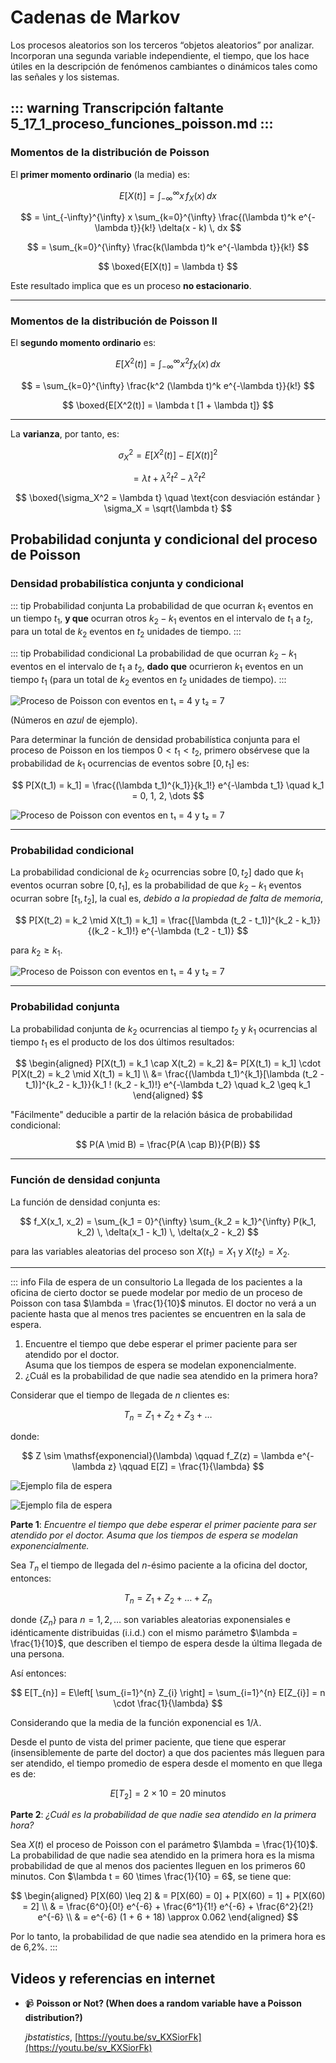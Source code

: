 # Cadenas de Markov
Los procesos aleatorios son los terceros “objetos aleatorios” por analizar. Incorporan una segunda variable independiente, el tiempo, que los hace útiles en la descripción de fenómenos cambiantes o dinámicos tales como las señales y los sistemas.

::: warning
Transcripción faltante 5_17_1_proceso_funciones_poisson.md
:::
---

### Momentos de la distribución de Poisson

El **primer momento ordinario** (la media) es:

$$
E[X(t)] = \int_{-\infty}^{\infty} x \, f_{X}(x) \, dx
$$

$$
= \int_{-\infty}^{\infty} x \sum_{k=0}^{\infty} \frac{(\lambda t)^k e^{-\lambda t}}{k!} \delta(x - k) \, dx
$$

$$
= \sum_{k=0}^{\infty} \frac{k(\lambda t)^k e^{-\lambda t}}{k!}
$$

$$
\boxed{E[X(t)] = \lambda t}
$$

Este resultado implica que es un proceso **no estacionario**.

---
### Momentos de la distribución de Poisson II

El **segundo momento ordinario** es:

$$
E[X^2(t)] = \int_{-\infty}^{\infty} x^2 f_{X}(x) \, dx
$$

$$
= \sum_{k=0}^{\infty} \frac{k^2 (\lambda t)^k e^{-\lambda t}}{k!}
$$

$$
\boxed{E[X^2(t)] = \lambda t [1 + \lambda t]}
$$

---

La **varianza**, por tanto, es:

$$
\sigma_X^2 = E[X^2(t)] - E[X(t)]^2
$$

$$
= \lambda t + \lambda^2 t^2 - \lambda^2 t^2
$$

$$
\boxed{\sigma_X^2 = \lambda t}
\quad \text{con desviación estándar } \sigma_X = \sqrt{\lambda t}
$$

## Probabilidad conjunta y condicional del proceso de Poisson

### Densidad probabilística conjunta y condicional 

::: tip Probabilidad conjunta
La probabilidad de que ocurran $k_1$ eventos en un tiempo $t_1$, **y que** ocurran otros $k_2 - k_1$ eventos en el intervalo de $t_1$ a $t_2$, para un total de $k_2$ eventos en $t_2$ unidades de tiempo.
:::

::: tip Probabilidad condicional
La probabilidad de que ocurran $k_2 - k_1$ eventos en el intervalo de $t_1$ a $t_2$, **dado que** ocurrieron $k_1$ eventos en un tiempo $t_1$ (para un total de $k_2$ eventos en $t_2$ unidades de tiempo).
:::

![Proceso de Poisson con eventos en t₁ = 4 y t₂ = 7](/img/5.17.proba.svg)


(Números en _azul_ de ejemplo).


Para determinar la función de densidad probabilística conjunta para el proceso de Poisson en los tiempos $0 < t_1 < t_2$, primero obsérvese que la probabilidad de $k_1$ ocurrencias de eventos sobre $[0, t_1]$ es:

$$
P[X(t_1) = k_1] = \frac{(\lambda t_1)^{k_1}}{k_1!} e^{-\lambda t_1} \quad k_1 = 0, 1, 2, \dots
$$

![Proceso de Poisson con eventos en t₁ = 4 y t₂ = 7](/img/5.17.proba.svg)

---
### Probabilidad condicional 

La probabilidad condicional de $k_2$ ocurrencias sobre $[0,t_2]$ dado que $k_1$ eventos ocurran sobre $[0,t_1]$, es la probabilidad de que $k_2 - k_1$ eventos ocurran sobre $[t_1,t_2]$, la cual es, *debido a la propiedad de falta de memoria*,

$$
P[X(t_2) = k_2 \mid X(t_1) = k_1] = \frac{[\lambda (t_2 - t_1)]^{k_2 - k_1}}{(k_2 - k_1)!} e^{-\lambda (t_2 - t_1)}
$$

para $k_2 \geq k_1$.

![Proceso de Poisson con eventos en t₁ = 4 y t₂ = 7](/img/5.17.proba.svg)

---

### Probabilidad conjunta

La probabilidad conjunta de $k_2$ ocurrencias al tiempo $t_2$ y $k_1$ ocurrencias al tiempo $t_1$ es el producto de los dos últimos resultados:

$$
\begin{aligned}
 P[X(t_1) = k_1 \cap X(t_2) = k_2] &= P[X(t_1) = k_1] \cdot P[X(t_2) = k_2 \mid X(t_1) = k_1] \\
 &= \frac{(\lambda t_1)^{k_1}[\lambda (t_2 - t_1)]^{k_2 - k_1}}{k_1 ! (k_2 - k_1)!} e^{-\lambda t_2} \quad k_2 \geq k_1
\end{aligned}
$$

"Fácilmente" deducible a partir de la relación básica de probabilidad condicional:

$$
P(A \mid B) = \frac{P(A \cap B)}{P(B)}
$$


---

### Función de densidad conjunta

La función de densidad conjunta es:

$$
f_X(x_1, x_2) = \sum_{k_1 = 0}^{\infty} \sum_{k_2 = k_1}^{\infty} P(k_1, k_2) \, \delta(x_1 - k_1) \, \delta(x_2 - k_2)
$$

para las variables aleatorias del proceso son $X(t_1) = X_1$ y $X(t_2) = X_2$.

---

::: info Fila de espera de un consultorio
La llegada de los pacientes a la oficina de cierto doctor se puede modelar por medio de un proceso de Poisson con tasa $\lambda = \frac{1}{10}$ minutos. El doctor no verá a un paciente hasta que al menos tres pacientes se encuentren en la sala de espera.

1. Encuentre el tiempo que debe esperar el primer paciente para ser atendido por el doctor.  
Asuma que los tiempos de espera se modelan exponencialmente.
2. ¿Cuál es la probabilidad de que nadie sea atendido en la primera hora? 

Considerar que el tiempo de llegada de $n$ clientes es:

$$
T_n = Z_1 + Z_2 + Z_3 + \ldots
$$

donde:

$$
Z \sim \mathsf{exponencial}(\lambda) \qquad 
f_Z(z) = \lambda e^{-\lambda z} \qquad 
E[Z] = \frac{1}{\lambda}
$$

![Ejemplo fila de espera](/img/5.17.2.svg)

![Ejemplo fila de espera](/img/5.17.3.svg)


**Parte 1**: *Encuentre el tiempo que debe esperar el primer paciente para ser atendido por el doctor. Asuma que los tiempos de espera se modelan exponencialmente.*

Sea $T_{n}$ el tiempo de llegada del $n$-ésimo paciente a la oficina del doctor, entonces:

$$
T_{n} = Z_{1} + Z_{2} + \dots + Z_{n}
$$

donde $\{Z_{n}\}$ para $n = 1, 2, \dots$ son variables aleatorias exponensiales  e idénticamente distribuidas (i.i.d.) con el mismo parámetro $\lambda = \frac{1}{10}$, que describen el tiempo de espera desde la última llegada de una persona.

Así entonces:

$$
E[T_{n}] = E\left[ \sum_{i=1}^{n} Z_{i} \right] = \sum_{i=1}^{n} E[Z_{i}] = n \cdot \frac{1}{\lambda}
$$

Considerando que la media de la función exponencial es $1/\lambda$.

Desde el punto de vista del primer paciente, que tiene que esperar (insensiblemente de parte del doctor) a que dos pacientes más lleguen para ser atendido, el tiempo promedio de espera desde el momento en que llega es de:

$$
E[T_2] = 2 \times 10 = 20 \text{ minutos}
$$

**Parte 2**: _¿Cuál es la probabilidad de que nadie sea atendido en la primera hora?_

Sea $X(t)$ el proceso de Poisson con el parámetro $\lambda = \frac{1}{10}$. La probabilidad de que nadie sea atendido en la primera hora es la misma probabilidad de que al menos dos pacientes lleguen en los primeros 60 minutos. Con $\lambda t = 60 \times \frac{1}{10} = 6$, se tiene que:

$$
\begin{aligned}
P[X(60) \leq 2] & = P[X(60) = 0] + P[X(60) = 1] + P[X(60) = 2] \\
& = \frac{6^0}{0!} e^{-6} + \frac{6^1}{1!} e^{-6} + \frac{6^2}{2!} e^{-6} \\
& = e^{-6} (1 + 6 + 18) \approx 0.062
\end{aligned}
$$

Por lo tanto, la probabilidad de que nadie sea atendido en la primera hora es de 6,2%.
:::

## Videos y referencias en internet

- :video_camera: **Poisson or Not? (When does a random variable have a Poisson distribution?)**

  _jbstatistics_, [https://youtu.be/sv_KXSiorFk](https://youtu.be/sv_KXSiorFk)

